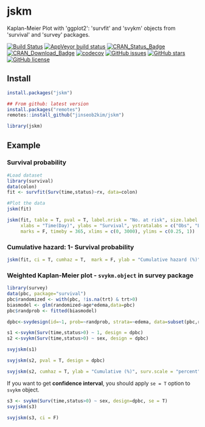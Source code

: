 jskm
================

Kaplan-Meier Plot with 'ggplot2': 'survfit' and 'svykm' objects from 'survival' and 'survey' packages.

[![Build Status](https://travis-ci.org/jinseob2kim/jskm.svg?branch=master)](https://travis-ci.org/jinseob2kim/jskm)
[![AppVeyor build status](https://ci.appveyor.com/api/projects/status/github/jinseob2kim/jskm?branch=master&svg=true)](https://ci.appveyor.com/project/jinseob2kim/jskm)
[![CRAN\_Status\_Badge](https://www.r-pkg.org/badges/version/jskm)](https://cran.r-project.org/package=jskm)
[![CRAN\_Download\_Badge](https://cranlogs.r-pkg.org/badges/jskm)](https://CRAN.R-project.org/package=jskm)
[![codecov](https://codecov.io/github/jinseob2kim/jskm/branch/master/graphs/badge.svg)](https://codecov.io/github/jinseob2kim/jskm)
[![GitHub issues](https://img.shields.io/github/issues/jinseob2kim/jskm.svg)](https://github.com/jinseob2kim/jskm/issues)
[![GitHub stars](https://img.shields.io/github/stars/jinseob2kim/jskm.svg)](https://github.com/jinseob2kim/jskm/stargazers)
[![GitHub license](https://img.shields.io/github/license/jinseob2kim/jskm.svg)](https://github.com/jinseob2kim/jskm/blob/master/LICENSE)

## Install

``` r
install.packages("jskm")

## From github: latest version
install.packages("remotes")
remotes::install_github("jinseob2kim/jskm")

library(jskm)
```

## Example

### Survival probability

``` r
#Load dataset
library(survival)
data(colon)
fit <- survfit(Surv(time,status)~rx, data=colon)

#Plot the data
jskm(fit)
```

``` r
jskm(fit, table = T, pval = T, label.nrisk = "No. at risk", size.label.nrisk = 8, 
     xlabs = "Time(Day)", ylabs = "Survival", ystratalabs = c("Obs", "Lev", "Lev + 5FU"), ystrataname = "rx",
     marks = F, timeby = 365, xlims = c(0, 3000), ylims = c(0.25, 1))
```


### Cumulative hazard: 1- Survival probability

``` r
jskm(fit, ci = T, cumhaz = T,  mark = F, ylab = "Cumulative hazard (%)", surv.scale = "percent", pval =T, pval.size = 6, pval.coord = c(300, 0.7))
```


### Weighted Kaplan-Meier plot - `svykm.object` in **survey** package

``` r
library(survey)
data(pbc, package="survival")
pbc$randomized <- with(pbc, !is.na(trt) & trt>0)
biasmodel <- glm(randomized~age*edema,data=pbc)
pbc$randprob <- fitted(biasmodel)

dpbc<-svydesign(id=~1, prob=~randprob, strata=~edema, data=subset(pbc,randomized))

s1 <-svykm(Surv(time,status>0) ~ 1, design = dpbc)
s2 <-svykm(Surv(time,status>0) ~ sex, design = dpbc)

svyjskm(s1)
```

``` r
svyjskm(s2, pval = T, design = dpbc)
```

``` r
svyjskm(s2, cumhaz = T, ylab = "Cumulative (%)", surv.scale = "percent", pval = T, design = dpbc, pval.coord = c(300, 0.7)) 
```

If you want to get **confidence interval**, you should apply `se = T`
option to `svykm` object.

``` r
s3 <- svykm(Surv(time,status>0) ~ sex, design=dpbc, se = T)
svyjskm(s3)
```


``` r
svyjskm(s3, ci = F)
```


